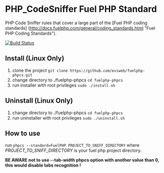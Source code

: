 PHP_CodeSniffer Fuel PHP Standard
=================================
    
PHP Code Sniffer rules that cover a large part of the [Fuel PHP coding standards]
(http://docs.fuelphp.com/general/coding_standards.html "Fuel PHP Coding Standards").
    
[![Build Status](https://travis-ci.org/eviweb/fuelphp-phpcs.png?branch=master)](https://travis-ci.org/eviweb/fuelphp-phpcs)
    
Install (Linux Only)
-------------------- 
1. clone the project ``git clone https://github.com/eviweb/fuelphp-phpcs.git``    
2. change directory to ./fuelphp-phpcs ``cd fuelphp-phpcs``    
3. run installer with root privileges ``sudo ./install.sh``
    
Uninstall (Linux Only)
----------------------
1. change directory to ./fuelphp-phpcs ``cd fuelphp-phpcs``    
2. run uninstaller with root privileges ``sudo ./uninstall.sh``
    
How to use
----------
run ``phpcs --standard=FuelPHP PROJECT_TO_SNIFF_DIRECTORY`` where 
*PROJECT_TO_SNIFF_DIRECTORY* is your fuel php project directory.     
    
**BE AWARE not to use --tab-width phpcs option with another value than 0, 
this would disable tabs recognition !**    
